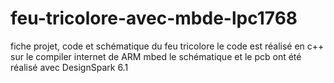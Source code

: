 # feu-tricolore-avec-mbde-lpc1768
fiche projet, code et schématique du feu tricolore
le code est réalisé en c++ sur le compiler internet de ARM mbed
le schématique et le pcb ont été réalisé avec DesignSpark 6.1
